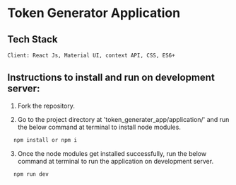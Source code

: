 # Token Generator Application


## Tech Stack

```bash
Client: React Js, Material UI, context API, CSS, ES6+
```




## Instructions to install and run on development server: 

 1. Fork the repository.

 2. Go to the project directory at 'token_generater_app/application/' and run the below command at terminal to install node modules.

```bash
  npm install or npm i
```
 3. Once the node modules get installed successfully, run the below command at terminal to run the application on development server.
```bash
  npm run dev
```

 

